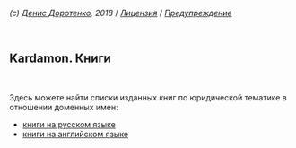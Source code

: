 *(c) [Денис Доротенко](http://linkedin.com/in/dorotenko/), 2018* / *[Лицензия](/kardamon/tree/master/Russian/license.md)* / *[Предупреждение](/kardamon/blob/master/Russian/DISCLAIMER.md)*

<br/>

## Kardamon. Книги

<br/>

Здесь можете найти списки изданных книг по юридической тематике в отношении доменных имен:

* [книги на русском языке](/Russian/books/Russian.md)
* [книги на английском языке](/Russian/books/English.md)

